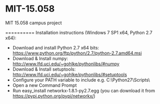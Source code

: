 MIT-15.058
==========

MIT 15.058 campus project

==========
Installation instructions (Windows 7 SP1 x64, Python 2.7 x64):
 - Download and install Python 2.7 x64 bits: https://www.python.org/ftp/python/2.7/python-2.7.amd64.msi
 - Download & Install numpy: http://www.lfd.uci.edu/~gohlke/pythonlibs/#numpy
 - Download & Install setuptools: http://www.lfd.uci.edu/~gohlke/pythonlibs/#setuptools
 - Configure your PATH variable to include e.g. C:\Python27\Scripts\
 - Open a new Command Prompt
 - Run easy_install networkx-1.8.1-py2.7.egg (you can download it from https://pypi.python.org/pypi/networkx/)